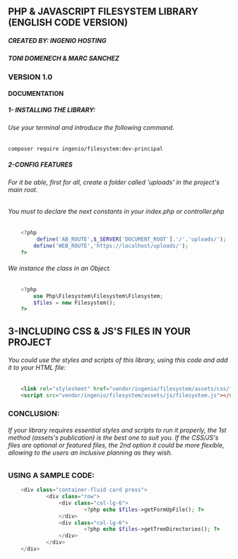 ## PHP & JAVASCRIPT FILESYSTEM LIBRARY (ENGLISH CODE VERSION)

##### CREATED BY: INGENIO HOSTING
##### TONI DOMENECH & MARC SANCHEZ

### VERSION 1.0

#### DOCUMENTATION
	
##### 1- INSTALLING THE LIBRARY:
###### Use your terminal and introduce the following command.

	composer require ingenio/filesystem:dev-principal

##### 2-CONFIG FEATURES

###### For it be able, first for all, create a folder called 'uploads' in the project's main root.
###### You must to declare the next constants in your index.php or controller.php

```php
	<?php
         define('AB_ROUTE',$_SERVER['DOCUMENT_ROOT'].'/'.'uploads/');
        define('WEB_ROUTE','https://localhost/uploads/');
    ?>
```
###### We instance the class in an Object.

```php
	<?php
 	    use Php\Filesystem\Filesystem\Filesystem;
 	    $files = new Filesystem();
	?>
```

## 3-INCLUDING CSS & JS'S FILES IN YOUR PROJECT

###### You could use the styles and scripts of this library, using this code and add it to your HTML file:

```html
	<link rel="stylesheet" href="vendor/ingenio/filesystem/assets/css/filesystem.css">
	<script src="vendor/ingenio/filesystem/assets/js/filesystem.js"></script>
```

### CONCLUSION:

###### If your library requires essential styles and scripts to run it properly, the 1st method (assets's publication) is the best one to suit you. If the CSS/JS's files are optional or featured files, the 2nd option it could be more flexible, allowing to the users an inclusive planning as they wish.

### USING A SAMPLE CODE:

```php
	<div class="container-fluid card press">
    		<div class="row">
        		<div class="col-lg-6">
            			<?php echo $files->getFormUpFile(); ?>
        		</div>
        		<div class="col-lg-6">
            			<?php echo $files->getTreeDirectories(); ?>
        		</div>
    		</div>
	</div>
```

